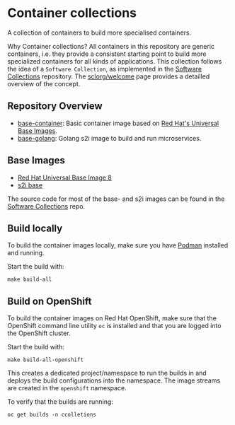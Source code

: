 # Container collections

A collection of containers to build more specialised containers.

Why Container collections? All containers in this repository are generic containers, i.e. they provide a consistent starting point to build more specialized containers for all kinds of applications. This collection follows the idea of a `Software Collection`, as implemented in the [Software Collections](https://github.com/sclorg) repository. The [sclorg/welcome](https://github.com/sclorg/welcome) page provides a detailled overview of the concept.

## Repository Overview

* [base-container](base-container/README.md): Basic container image based on [Red Hat's Universal Base Images](https://catalog.redhat.com/software/containers/search).
* [base-golang](base-golang/README.md): Golang s2i image to build and run microservices.

## Base Images

* [Red Hat Universal Base Image 8](https://catalog.redhat.com/software/containers/ubi8/ubi/5c359854d70cc534b3a3784e)
* [s2i base](https://catalog.redhat.com/software/containers/ubi8/s2i-base/5c83976a5a13464733ec6790)

The source code for most of the base- and s2i images can be found in the [Software Collections](https://github.com/sclorg) repo.

## Build locally

To build the container images locally, make sure you have [Podman]() installed and running. 

Start the build with:

```shell
make build-all
```

## Build on OpenShift

To build the container images on Red Hat OpenShift, make sure that the OpenShift command line utility `oc` is installed and that you are logged into the OpenShift cluster.

Start the build with:

```shell
make build-all-openshift
```

This creates a dedicated project/namespace to run the builds in and deploys the build configurations into the namespace. The image streams are created in the `openshift` namespace. 

To verify that the builds are running:

```shell
oc get builds -n ccolletions
```

